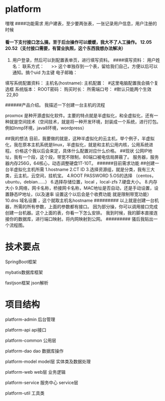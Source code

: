 # platform
嘿嘿
####功能需求
用户建表，至少要两张表，一张记录用户信息，用户注册的时候
#### 看一下支付接口怎么搞，至于后台操作可以缓缓，我大不了人工操作。 12.05 20.52（支付接口需要，有营业执照，这个东西我想办法解决）

1. 用户登录，然后可以到配置表单页，进行填写资料。
 ####填写资料：
用户姓名：
联系方式：      >> 这个单独存到一个表，留给我们自己，方便以后可以通知。搞个uid 为主键
电子邮箱：
        
填写系统配置资料：
主机名(hostname):
主机配置：  #这里电脑配置我会搞个复选框
系统版本：
ROOT密码：
购买时长：
所需端口号： #默认只能两个生效  22,80          

######产品介绍。
我描述一下创建一台主机的流程

proxmox 是种开源虚拟化软件。主要的特点就是半虚拟化，和全虚拟化，还有一种就是空间技术（空间技术，就是将一种开发环境，封装成一个系统，进行打包。例如lnmp环境，java8环境，wordpress）

##我的想法
目前，我要做的就是，这种半虚拟化的云主机，举个例子，半虚拟化，我在原本主机系统是linux，半虚拟化，就是和主机公用内核，公用系统进程。
价格这个我以后会来定，具体什么配置对应什么价格。
##现状
公网IP地址，我有一个段，这个段，带宽不限制，80端口被电信局屏蔽了。
服务器，服务器内存256G，64核心，动态调整硬盘1T-10T。
######目前需求功能
##创建一台半虚拟化主机所需
1.hostname
2.CT ID
3.选择资源组，就是分类，我有三大类，云主机，云空间，挂机宝。
4.ROOT PASSWORD
5.OS的选择 （centos，ubuntu，debian......）
6.选择存储位置，local ，local-zfs
7.硬盘大小。
8.内存大小
9.网络，网卡名称，桥接网卡名称，MAC地址是否自动，还是手动设置，设置静态IP地址，(以及速率 设置这个以后会是个收费功能 就是限制带宽功能）
10.dns 域名设置 ，这个就取主机名hostname
#########
以上就是创建一台机器，所需的所有参数，上面的参数都有接口。
因为部分操，你可以调用接口完成创建一台机器。这个上面的表，你看一下怎么安排。
我到时候，我的脚本直接连接你的数据库，进行端口映射。将内网映射到公网。
#########
骚后我贴出一个流程图。





技术要点
============================
SpringBoot框架

mybatis数据库框架
 
fastjson框架 json解析

项目结构
============================
platform-admin 后台管理

platform-api api接口

platform-common 公用层

platform-dao dao 数据库操作

platform-model model层 实体类及数据处理

platform-web web层 业务逻辑

platform-service 服务中心 service层

platform-util 工具类
          
            
